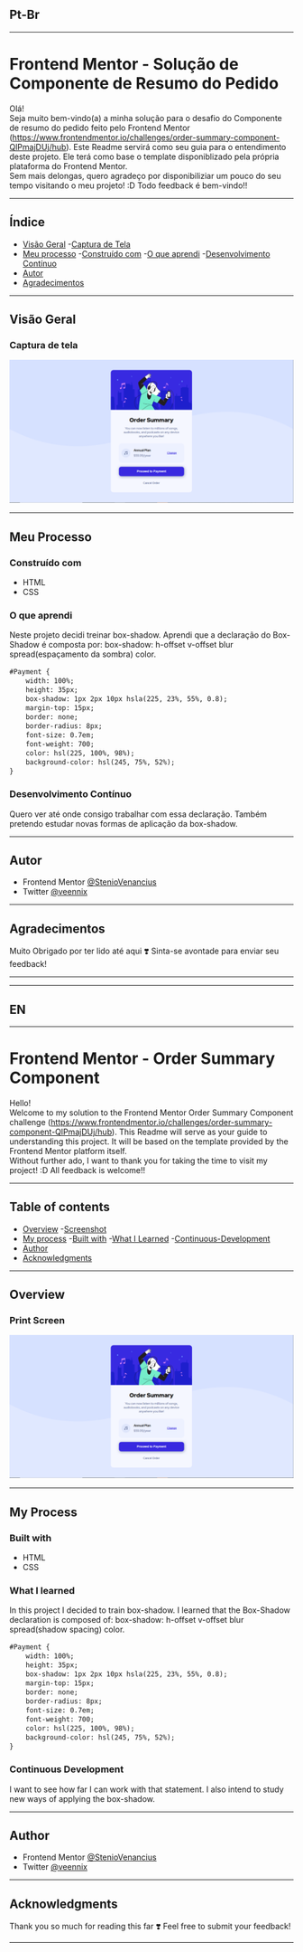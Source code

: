 ## Pt-Br
------------------------------------------------------------------------------------------------------------------------------------------------ 
# Frontend Mentor - Solução de Componente de Resumo do Pedido
Olá! <br>
Seja muito bem-vindo(a) a minha solução para o desafio do Componente de resumo do pedido feito pelo Frontend Mentor (https://www.frontendmentor.io/challenges/order-summary-component-QlPmajDUj/hub). Este Readme servirá como seu guia para o entendimento deste projeto. Ele terá como base o template disponiblizado pela própria plataforma do Frontend Mentor.
<br>
Sem mais delongas, quero agradeço por disponibiliziar um pouco do seu tempo visitando o meu projeto! :D
Todo feedback é bem-vindo!!

------------------------------------------------------------------------------------------------------------------------------------------------

## Índice

- [Visão Geral](#visão-geral)
    -[Captura de Tela](#captura-de-tela)
- [Meu processo](#meu-processo)
    -[Construído com](#construído-com)
    -[O que aprendi](#o-que-aprendi)
    -[Desenvolvimento Contínuo](#desenvolvimento-contínuo)
- [Autor](#autor)
- [Agradecimentos](#agradecimentos)

------------------------------------------------------------------------------------------------------------------------------------------------

## Visão Geral
### Captura de tela
![](./design/Desktop.png)

------------------------------------------------------------------------------------------------------------------------------------------------

## Meu Processo 
### Construído com 
- HTML 
- CSS

### O que aprendi 
Neste projeto decidi treinar box-shadow. Aprendi que a declaração do Box-Shadow é composta por:
box-shadow: h-offset v-offset blur spread(espaçamento da sombra) color.
<br>

``` Box-Shadow
#Payment {
    width: 100%;
    height: 35px;
    box-shadow: 1px 2px 10px hsla(225, 23%, 55%, 0.8);
    margin-top: 15px;
    border: none;
    border-radius: 8px;
    font-size: 0.7em;
    font-weight: 700;
    color: hsl(225, 100%, 98%);
    background-color: hsl(245, 75%, 52%);
}
```


### Desenvolvimento Contínuo
Quero ver até onde consigo trabalhar com essa declaração. Também pretendo estudar novas formas de aplicação da box-shadow. 

------------------------------------------------------------------------------------------------------------------------------------------------

## Autor 
- Frontend Mentor [@StenioVenancius](frontendmentor.io/profile/StenioVenancius)
- Twitter [@veennix](https://twitter.com/veennix)

------------------------------------------------------------------------------------------------------------------------------------------------

## Agradecimentos 
Muito Obrigado por ter lido até aqui ❣️
Sinta-se avontade para enviar seu feedback!

------------------------------------------------------------------------------------------------------------------------------------------------
------------------------------------------------------------------------------------------------------------------------------------------------
## EN
------------------------------------------------------------------------------------------------------------------------------------------------

# Frontend Mentor - Order Summary Component
Hello! <br>
Welcome to my solution to the Frontend Mentor Order Summary Component challenge (https://www.frontendmentor.io/challenges/order-summary-component-QlPmajDUj/hub). This Readme will serve as your guide to understanding this project. It will be based on the template provided by the Frontend Mentor platform itself.
<br>
Without further ado, I want to thank you for taking the time to visit my project! :D
All feedback is welcome!!

------------------------------------------------------------------------------------------------------------------------------------------------

## Table of contents
- [Overview](#Overview)
    -[Screenshot](#screenshot)
- [My process](#my-process)
    -[Built with](#built-with)
    -[What I Learned](#What-I-Learned)
    -[Continuous-Development](#Continuous-Development)
- [Author](#author)
- [Acknowledgments](#acknowledgments)

------------------------------------------------------------------------------------------------------------------------------------------------

## Overview
### Print Screen
![](./design/Desktop.png)

------------------------------------------------------------------------------------------------------------------------------------------------

## My Process
### Built with
- HTML
- CSS

### What I learned
In this project I decided to train box-shadow. I learned that the Box-Shadow declaration is composed of:
box-shadow: h-offset v-offset blur spread(shadow spacing) color.
<br>

``` Box-Shadow
#Payment {
    width: 100%;
    height: 35px;
    box-shadow: 1px 2px 10px hsla(225, 23%, 55%, 0.8);
    margin-top: 15px;
    border: none;
    border-radius: 8px;
    font-size: 0.7em;
    font-weight: 700;
    color: hsl(225, 100%, 98%);
    background-color: hsl(245, 75%, 52%);
}
```

### Continuous Development
I want to see how far I can work with that statement. I also intend to study new ways of applying the box-shadow.

------------------------------------------------------------------------------------------------------------------------------------------------

## Author
- Frontend Mentor [@StenioVenancius](frontendmentor.io/profile/StenioVenancius)
- Twitter [@veennix](https://twitter.com/veennix)

------------------------------------------------------------------------------------------------------------------------------------------------

## Acknowledgments
Thank you so much for reading this far ❣️
Feel free to submit your feedback!

------------------------------------------------------------------------------------------------------------------------------------------------